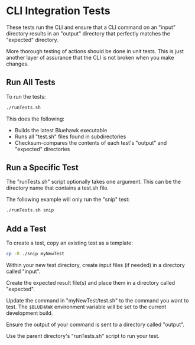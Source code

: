 # CLI Integration Tests

These tests run the CLI and ensure that a CLI command on an "input" directory
results in an "output" directory that perfectly matches the "expected"
directory.

More thorough testing of actions should be done in unit tests. This is just
another layer of assurance that the CLI is not broken when you make changes.

## Run All Tests

To run the tests:

```sh
./runTests.sh
```

This does the following:

- Builds the latest Bluehawk executable
- Runs all "test.sh" files found in subdirectories
- Checksum-compares the contents of each test's "output" and "expected" directories

## Run a Specific Test

The "runTests.sh" script optionally takes one argument. This can be the
directory name that contains a test.sh file.

The following example will only run the "snip" test:

```sh
./runTests.sh snip
```

## Add a Test

To create a test, copy an existing test as a template:

```sh
cp -R ./snip myNewTest
```

Within your new test directory, create input files (if needed) in a directory
called "input".

Create the expected result file(s) and place them in a directory called
"expected".

Update the command in "myNewTest/test.sh" to the command you want to test. The
`$BLUEHAWK` environment variable will be set to the current development build.

Ensure the output of your command is sent to a directory called "output".

Use the parent directory's "runTests.sh" script to run your test.
